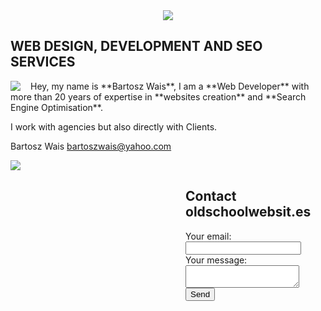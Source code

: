 <div style="text-align:center;"><img src="https://scontent-ams4-1.xx.fbcdn.net/v/t1.6435-9/69244689_1143565559172333_6243551850335830016_n.jpg?_nc_cat=109&ccb=1-7&_nc_sid=2a1932&_nc_ohc=Y4VF2BUiuhoQ7kNvgHJLYc2&_nc_ht=scontent-ams4-1.xx&oh=00_AYCY4Qm0lSc1KYv8yZSp5gu2yJC23v2zvVD16-3R-ySacg&oe=66F58140"/>
</div>

## WEB DESIGN, DEVELOPMENT AND SEO SERVICES

<div style="float: left;padding-right:1rem;"><img src="https://scontent-ams2-1.xx.fbcdn.net/v/t1.18169-9/16105892_601737626688465_7445355163888496004_n.jpg?_nc_cat=104&ccb=1-7&_nc_sid=1d70fc&_nc_ohc=pPI78HDJUB4Q7kNvgFnZVLh&_nc_ht=scontent-ams2-1.xx&oh=00_AYAmNcjZXGPHOZ61-b2ArvtPeEVEW48wvVceETSS3CnGHA&oe=66E5CD22"/>
</div>
Hey, my name is **Bartosz Wais**, I am a **Web Developer** with more than 20 years of 
expertise in **websites creation** and **Search Engine Optimisation**. 

I work with agencies but also directly with Clients.

Bartosz Wais bartoszwais@yahoo.com

<div style="width:25rem;float:left;"><img src="https://scontent-ams2-1.xx.fbcdn.net/v/t39.30808-6/453258683_2462891887239687_6606305381973839165_n.jpg?stp=cp6_dst-jpg&_nc_cat=105&ccb=1-7&_nc_sid=833d8c&_nc_ohc=sjMKAoLj4pIQ7kNvgG5OaEw&_nc_ht=scontent-ams2-1.xx&oh=00_AYA9HXJoM9dzjwlyySl9pqBnjEJLIXrRv0rix4udLYYEow&oe=66D3D9E9"/>
</div>

<div style="float:right;width:14rem;">
<!-- modify this form HTML and place wherever you want your form -->
<h2>Contact oldschoolwebsit.es</h2>
<form action="https://formspree.io/f/mdknbgre" method="POST">
  <label>
    Your email:
    <input type="email" name="email">
  </label>
  <br />
  <label>
    Your message:
    <textarea name="message"></textarea>
  </label>
  <!-- your other form fields go here -->
  <button type="submit">Send</button>
</form>
</div>
